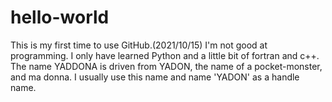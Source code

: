 # hello-world
This is my first time to use GitHub.(2021/10/15)
I'm not good at programming. I only have learned Python and a little bit of fortran and c++.
The name YADDONA is driven from YADON, the name of a pocket-monster, and ma donna. I usually use this name and name 'YADON' as a handle name.
